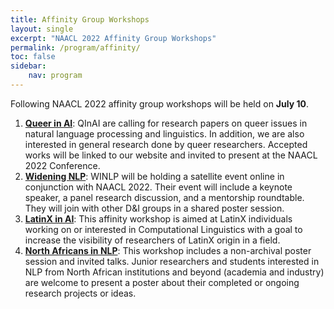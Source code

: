 ```yaml
---
title: Affinity Group Workshops
layout: single
excerpt: "NAACL 2022 Affinity Group Workshops"
permalink: /program/affinity/
toc: false
sidebar: 
    nav: program
---
```


Following NAACL 2022 affinity group workshops will be held on **July 10**.

1. [**Queer in AI**](https://sites.google.com/view/queer-in-ai/naacl-2022?authuser=0): QInAI are calling for research papers on queer issues in natural language processing and linguistics. In addition, we are also interested in general research done by queer researchers. Accepted works will be linked to our website and invited to present at the NAACL 2022 Conference. 
2. [**Widening NLP**](http://www.winlp.org/winlp-satellite-workshop-naacl-2022/): WINLP will be holding a satellite event online in conjunction with NAACL 2022. Their event will include a keynote speaker, a panel research discussion, and a mentorship roundtable. They will join with other D&I groups in a shared poster session.
3. [**LatinX in AI**](https://www.latinxinai.org/naacl-2022): This affinity workshop is aimed at LatinX individuals working on or interested in Computational Linguistics with a goal to increase the visibility of researchers of LatinX origin in a field.
4. [**North Africans in NLP**](https://sites.google.com/view/northafricansinnlp/naacl-2022?authuser=0): This workshop includes a non-archival poster session and invited talks. Junior researchers and students interested in NLP from North African institutions and beyond (academia and industry) are welcome to present a poster about their completed or ongoing research projects or ideas.  